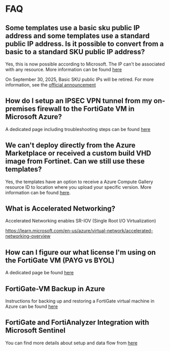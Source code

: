 # FAQ

## Some templates use a basic sku public IP address and some templates use a standard public IP address. Is it possible to convert from a basic to a standard SKU public IP address?

Yes, this is now possible according to Microsoft. The IP can't be associated with any resource. More information can be found [here](https://docs.microsoft.com/en-us/azure/virtual-network/virtual-network-public-ip-address-upgrade)

On September 30, 2025, Basic SKU public IPs will be retired. For more information, see the [official announcement](https://azure.microsoft.com/updates/upgrade-to-standard-sku-public-ip-addresses-in-azure-by-30-september-2025-basic-sku-will-be-retired/)

## How do I setup an IPSEC VPN tunnel from my on-premises firewall to the FortiGate VM in Microsoft Azure?

A dedicated page including troubleshooting steps can be found [here](faq-ipsec-connectivity.md)

## We can't deploy directly from the Azure Marketplace or received a custom build VHD image from Fortinet. Can we still use these templates?

Yes, the templates have an option to receive a Azure Compute Gallery resource ID to location where you upload your specific version. More information can be found [here](faq-upload-vhd.md).

## What is Accelerated Networking?

Accelerated Networking enables SR-IOV (Single Root I/O Virtualization) 

https://learn.microsoft.com/en-us/azure/virtual-network/accelerated-networking-overview

## How can I figure our what license I'm using on the FortiGate VM (PAYG vs BYOL)

A dedicated page be found [here](faq-pay-as-you-go.md)

## FortiGate-VM Backup in Azure

Instructions for backing up and restoring a FortiGate virtual machine in Azure can be found [here](FortiGate-VM-Backup.md)

## FortiGate and FortiAnalyzer Integration with Microsoft Sentinel 

You can find more details about setup and data flow from [here](faq-fgt-faz-microsoft-sentinel.md)